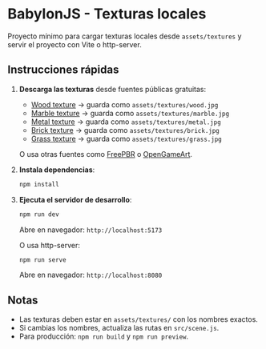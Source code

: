 # BabylonJS - Texturas locales

Proyecto mínimo para cargar texturas locales desde `assets/textures` y servir el proyecto con Vite o http-server.

## Instrucciones rápidas

1. **Descarga las texturas** desde fuentes públicas gratuitas:
   - [Wood texture](https://dl.polyhaven.com/file/ph-assets/Textures/jpg/1k/wood_floor_001/wood_floor_001_diff_1k.jpg) → guarda como `assets/textures/wood.jpg`
   - [Marble texture](https://dl.polyhaven.com/file/ph-assets/Textures/jpg/1k/marble_01/marble_01_diff_1k.jpg) → guarda como `assets/textures/marble.jpg`
   - [Metal texture](https://dl.polyhaven.com/file/ph-assets/Textures/jpg/1k/metal_plate/metal_plate_diff_1k.jpg) → guarda como `assets/textures/metal.jpg`
   - [Brick texture](https://dl.polyhaven.com/file/ph-assets/Textures/jpg/1k/brick_wall_001/brick_wall_001_diff_1k.jpg) → guarda como `assets/textures/brick.jpg`
   - [Grass texture](https://dl.polyhaven.com/file/ph-assets/Textures/jpg/1k/ground_003/ground_003_diff_1k.jpg) → guarda como `assets/textures/grass.jpg`

   O usa otras fuentes como [FreePBR](https://freepbr.com/) o [OpenGameArt](https://opengameart.org/).

2. **Instala dependencias**:

   ```bash
   npm install
   ```

3. **Ejecuta el servidor de desarrollo**:

   ```bash
   npm run dev
   ```
   Abre en navegador: `http://localhost:5173`

   O usa http-server:

   ```bash
   npm run serve
   ```
   Abre en navegador: `http://localhost:8080`

## Notas

- Las texturas deben estar en `assets/textures/` con los nombres exactos.
- Si cambias los nombres, actualiza las rutas en `src/scene.js`.
- Para producción: `npm run build` y `npm run preview`.
